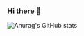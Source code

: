 ### Hi there 👋

![Anurag's GitHub stats](https://github-readme-stats.vercel.app/api?username=XuxuGood&show_icons=true&hide_border=true&theme=vue-dark)


<!--
**XuxuGood/XuxuGood** is a ✨ _special_ ✨ repository because its `README.md` (this file) appears on your GitHub profile.

Here are some ideas to get you started:

- 🔭 I’m currently working on ...
- 🌱 I’m currently learning ...
- 👯 I’m looking to collaborate on ...
- 🤔 I’m looking for help with ...
- 💬 Ask me about ...
- 📫 How to reach me: ...
- 😄 Pronouns: ...
- ⚡ Fun fact: ...
-->
